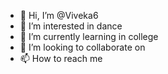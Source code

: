 - 👋 Hi, I’m @Viveka6
- 👀 I’m interested in dance
- 🌱 I’m currently learning in college
- 💞️ I’m looking to collaborate on 
- 📫 How to reach me

<!---
Viveka6/Viveka6 is a ✨ special ✨ repository because its `README.md` (this file) appears on your GitHub profile.
You can click the Preview link to take a look at your changes.
--->
